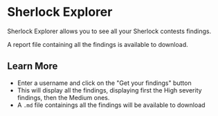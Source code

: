 # Sherlock Explorer

Sherlock Explorer allows you to see all your Sherlock contests findings.

A report file containing all the findings is available to download.


## Learn More

- Enter a username and click on the "Get your findings" button
- This will display all the findings, displaying first the High severity findings, then the Medium ones.
- A `.md` file containings all the findings will be available to download

